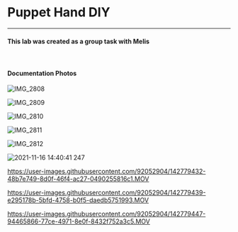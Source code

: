 <h1> Puppet Hand DIY</h1>
<hr>
<h4>This lab was created as a group task with Melis</h4>

<br>

<h4>Documentation Photos</h4>

![IMG_2808](https://user-images.githubusercontent.com/92052904/142779364-8ef6ef75-fbc0-4640-ac82-99cdf408dbbe.jpg)

![IMG_2809](https://user-images.githubusercontent.com/92052904/142779366-a44997d0-7f29-433c-9ed6-6daf29daef1c.jpg)

![IMG_2810](https://user-images.githubusercontent.com/92052904/142779367-8cc54f83-77c6-4ae8-86f1-ce9bd27d9113.jpg)

![IMG_2811](https://user-images.githubusercontent.com/92052904/142779368-b78aa469-a809-4f6b-876a-bd20862223c0.jpg)

![IMG_2812](https://user-images.githubusercontent.com/92052904/142779370-0d73fd8e-1152-4786-b0fd-1b293369e507.jpg)

![2021-11-16 14:40:41 247](https://user-images.githubusercontent.com/92052904/142779373-11e69122-3b62-4d58-b660-682df1b1d5f8.JPG)



https://user-images.githubusercontent.com/92052904/142779432-48b7e749-8d0f-46f4-ac27-0490255816c1.MOV



https://user-images.githubusercontent.com/92052904/142779439-e295178b-5bfd-4758-b0f5-daedb5751993.MOV



https://user-images.githubusercontent.com/92052904/142779447-94465866-77ce-4971-8e0f-8432f752a3c5.MOV

